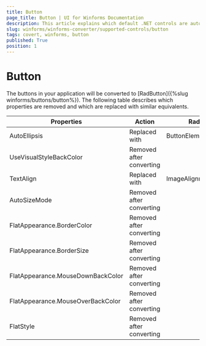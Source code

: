 ```yaml
---
title: Button
page_title: Button | UI for Winforms Documentation
description: This article explains which default .NET controls are automatically converted.
slug: winforms/winforms-converter/supported-controls/button
tags: covert, winforms, button
published: True
position: 1
---
```


# Button

The buttons in your application will be converted to [RadButton]({%slug winforms/buttons/button%}). The following table describes which properties are removed and which are replaced with similar equivalents.

|Properties|Action|RadControls Equivalent|
|---|---|---|
|AutoEllipsis|Replaced with|ButtonElement.TextElement.AutoEllipsis|
|UseVisualStyleBackColor|Removed after converting|   |
|TextAlign|Replaced with|ImageAlignment|
|AutoSizeMode|Removed after converting|   |
|FlatAppearance.BorderColor|Removed after converting|   |
|FlatAppearance.BorderSize|Removed after converting|   |
|FlatAppearance.MouseDownBackColor|Removed after converting|   |
|FlatAppearance.MouseOverBackColor|Removed after converting|   |
|FlatStyle |Removed after converting|   |
